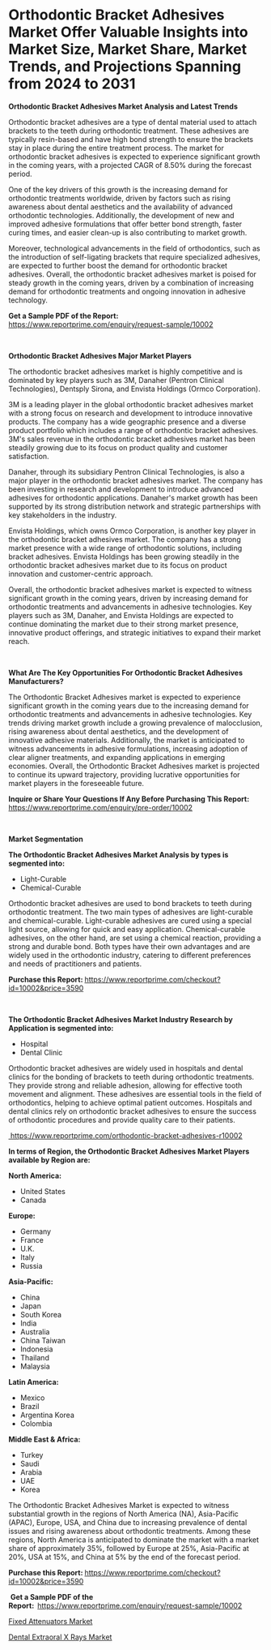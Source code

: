 <p><h1>Orthodontic Bracket Adhesives Market Offer Valuable Insights into Market Size, Market Share, Market Trends, and Projections Spanning from 2024 to 2031</h1></p><p><strong>Orthodontic Bracket Adhesives Market Analysis and Latest Trends</strong></p>
<p><p>Orthodontic bracket adhesives are a type of dental material used to attach brackets to the teeth during orthodontic treatment. These adhesives are typically resin-based and have high bond strength to ensure the brackets stay in place during the entire treatment process. The market for orthodontic bracket adhesives is expected to experience significant growth in the coming years, with a projected CAGR of 8.50% during the forecast period. </p><p>One of the key drivers of this growth is the increasing demand for orthodontic treatments worldwide, driven by factors such as rising awareness about dental aesthetics and the availability of advanced orthodontic technologies. Additionally, the development of new and improved adhesive formulations that offer better bond strength, faster curing times, and easier clean-up is also contributing to market growth. </p><p>Moreover, technological advancements in the field of orthodontics, such as the introduction of self-ligating brackets that require specialized adhesives, are expected to further boost the demand for orthodontic bracket adhesives. Overall, the orthodontic bracket adhesives market is poised for steady growth in the coming years, driven by a combination of increasing demand for orthodontic treatments and ongoing innovation in adhesive technology.</p></p>
<p><strong>Get a Sample PDF of the Report:&nbsp;</strong> <a href="https://www.reportprime.com/enquiry/request-sample/10002">https://www.reportprime.com/enquiry/request-sample/10002</a></p>
<p>&nbsp;</p>
<p><strong>Orthodontic Bracket Adhesives Major Market Players</strong></p>
<p><p>The orthodontic bracket adhesives market is highly competitive and is dominated by key players such as 3M, Danaher (Pentron Clinical Technologies), Dentsply Sirona, and Envista Holdings (Ormco Corporation). </p><p>3M is a leading player in the global orthodontic bracket adhesives market with a strong focus on research and development to introduce innovative products. The company has a wide geographic presence and a diverse product portfolio which includes a range of orthodontic bracket adhesives. 3M's sales revenue in the orthodontic bracket adhesives market has been steadily growing due to its focus on product quality and customer satisfaction.</p><p>Danaher, through its subsidiary Pentron Clinical Technologies, is also a major player in the orthodontic bracket adhesives market. The company has been investing in research and development to introduce advanced adhesives for orthodontic applications. Danaher's market growth has been supported by its strong distribution network and strategic partnerships with key stakeholders in the industry.</p><p>Envista Holdings, which owns Ormco Corporation, is another key player in the orthodontic bracket adhesives market. The company has a strong market presence with a wide range of orthodontic solutions, including bracket adhesives. Envista Holdings has been growing steadily in the orthodontic bracket adhesives market due to its focus on product innovation and customer-centric approach.</p><p>Overall, the orthodontic bracket adhesives market is expected to witness significant growth in the coming years, driven by increasing demand for orthodontic treatments and advancements in adhesive technologies. Key players such as 3M, Danaher, and Envista Holdings are expected to continue dominating the market due to their strong market presence, innovative product offerings, and strategic initiatives to expand their market reach.</p></p>
<p>&nbsp;</p>
<p><strong>What Are The Key Opportunities For Orthodontic Bracket Adhesives Manufacturers?</strong></p>
<p><p>The Orthodontic Bracket Adhesives market is expected to experience significant growth in the coming years due to the increasing demand for orthodontic treatments and advancements in adhesive technologies. Key trends driving market growth include a growing prevalence of malocclusion, rising awareness about dental aesthetics, and the development of innovative adhesive materials. Additionally, the market is anticipated to witness advancements in adhesive formulations, increasing adoption of clear aligner treatments, and expanding applications in emerging economies. Overall, the Orthodontic Bracket Adhesives market is projected to continue its upward trajectory, providing lucrative opportunities for market players in the foreseeable future.</p></p>
<p><strong>Inquire or Share Your Questions If Any Before Purchasing This Report:</strong> <a href="https://www.reportprime.com/enquiry/pre-order/10002">https://www.reportprime.com/enquiry/pre-order/10002</a></p>
<p>&nbsp;</p>
<p><strong>Market Segmentation</strong></p>
<p><strong>The Orthodontic Bracket Adhesives Market Analysis by types is segmented into:</strong></p>
<p><ul><li>Light-Curable</li><li>Chemical-Curable</li></ul></p>
<p><p>Orthodontic bracket adhesives are used to bond brackets to teeth during orthodontic treatment. The two main types of adhesives are light-curable and chemical-curable. Light-curable adhesives are cured using a special light source, allowing for quick and easy application. Chemical-curable adhesives, on the other hand, are set using a chemical reaction, providing a strong and durable bond. Both types have their own advantages and are widely used in the orthodontic industry, catering to different preferences and needs of practitioners and patients.</p></p>
<p><strong>Purchase this Report:&nbsp;</strong><a href="https://www.reportprime.com/checkout?id=10002&price=3590">https://www.reportprime.com/checkout?id=10002&price=3590</a></p>
<p>&nbsp;</p>
<p><strong>The Orthodontic Bracket Adhesives Market Industry Research by Application is segmented into:</strong></p>
<p><ul><li>Hospital</li><li>Dental Clinic</li></ul></p>
<p><p>Orthodontic bracket adhesives are widely used in hospitals and dental clinics for the bonding of brackets to teeth during orthodontic treatments. They provide strong and reliable adhesion, allowing for effective tooth movement and alignment. These adhesives are essential tools in the field of orthodontics, helping to achieve optimal patient outcomes. Hospitals and dental clinics rely on orthodontic bracket adhesives to ensure the success of orthodontic procedures and provide quality care to their patients.</p></p>
<p><a href="https://www.reportprime.com/orthodontic-bracket-adhesives-r10002">&nbsp;https://www.reportprime.com/orthodontic-bracket-adhesives-r10002</a></p>
<p><strong>In terms of Region, the Orthodontic Bracket Adhesives Market Players available by Region are:</strong></p>
<p>
    <p> <strong> North America: </strong>
        <ul>
            <li>United States</li>
            <li>Canada</li>
        </ul>
        </p> 
    <p> <strong> Europe: </strong>
        <ul>
            <li>Germany</li>
            <li>France</li>
            <li>U.K.</li>
            <li>Italy</li>
            <li>Russia</li>
        </ul>
        </p> 
    <p> <strong> Asia-Pacific: </strong>
        <ul>
            <li>China</li>
            <li>Japan</li>
            <li>South Korea</li>
            <li>India</li>
            <li>Australia</li>
            <li>China Taiwan</li>
            <li>Indonesia</li>
            <li>Thailand</li>
            <li>Malaysia</li>
        </ul>
        </p> 
    <p> <strong> Latin America: </strong>
        <ul>
            <li>Mexico</li>
            <li>Brazil</li>
            <li>Argentina Korea</li>
            <li>Colombia</li>
        </ul>
        </p> 
    <p> <strong> Middle East & Africa: </strong>
        <ul>
            <li>Turkey</li>
            <li>Saudi</li>
            <li>Arabia</li>
            <li>UAE</li>
            <li>Korea</li>
        </ul>
    </p>
    </p>
<p><p>The Orthodontic Bracket Adhesives Market is expected to witness substantial growth in the regions of North America (NA), Asia-Pacific (APAC), Europe, USA, and China due to increasing prevalence of dental issues and rising awareness about orthodontic treatments. Among these regions, North America is anticipated to dominate the market with a market share of approximately 35%, followed by Europe at 25%, Asia-Pacific at 20%, USA at 15%, and China at 5% by the end of the forecast period.</p></p>
<p><strong>Purchase this Report: </strong><a href="https://www.reportprime.com/checkout?id=10002&price=3590">https://www.reportprime.com/checkout?id=10002&price=3590</a></p>
<p>&nbsp;<strong>Get a Sample PDF of the Report:&nbsp;&nbsp;</strong><a href="https://www.reportprime.com/enquiry/request-sample/10002">https://www.reportprime.com/enquiry/request-sample/10002</a></p>
<p><strong></strong></p>
<p><p><a href="https://meowing-canidae-761.notion.site/Fixed-Attenuators-Market-Share-Evolution-and-Market-Growth-Trends-2024-2031-c45b4fa8ca8946fcb5ef92638970a43d">Fixed Attenuators Market</a></p><p><a href="https://github.com/RoccoManning/Market-Research-Report-List-4/blob/main/dental-extraoral-x-rays-market.md">Dental Extraoral X Rays Market</a></p></p>